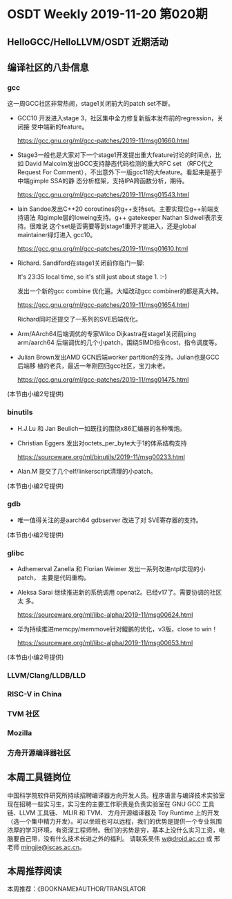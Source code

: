 # OSDT Weekly 2019-11-20 第020期

## HelloGCC/HelloLLVM/OSDT 近期活动

## 编译社区的八卦信息

### gcc

这一周GCC社区非常热闹，stage1关闭前大的patch set不断。

- GCC10 开发进入stage 3，社区集中全力修复新版本发布前的regression，关闭接
受中端新的feature。

  https://gcc.gnu.org/ml/gcc-patches/2019-11/msg01660.html

- Stage3一般也是大家对下一个stage1开发提出重大feature讨论的时间点，比如
  David Malcolm发出GCC支持静态代码检测的重大RFC set （RFC代之Request For
  Comment），不出意外下一版gcc11的大feature。看起来是基于中端gimple SSA的静
  态分析框架，支持IPA跨函数分析，期待。

    https://gcc.gnu.org/ml/gcc-patches/2019-11/msg01543.html

- Iain Sandoe发出C++20 coroutines的g++支持set。主要实现位g++前端支持语法
  和gimple层的loweing支持。g++ gatekeeper Nathan Sidwell表示支持。很难说
  这个set是否需要等到stage1重开才能进入，还是global maintainer绿灯进入
  gcc10。

    https://gcc.gnu.org/ml/gcc-patches/2019-11/msg01610.html

- Richard. Sandiford在stage1关闭前你临门一脚:

    It's 23:35 local time, so it's still just about stage 1. :-)

  发出一个新的gcc combine 优化遍。大幅改动gcc combiner的都是真大神。


    https://gcc.gnu.org/ml/gcc-patches/2019-11/msg01654.html


  Richard同时还提交了一系列的SVE后端优化。

- Arm/AArch64后端调优的专家Wilco Dijkastra在stage1关闭前ping arm/aarch64
  后端调优的几个小patch，围绕SIMD指令cost，指令调度等。

- Julian Brown发出AMD GCN后端worker partition的支持。Julian也是GCC后端移
  植的老兵，最近一年刚回归gcc社区，宝刀未老。

  https://gcc.gnu.org/ml/gcc-patches/2019-11/msg01475.html

(本节由小编2号提供)

### binutils

- H.J.Lu 和 Jan Beulich一如既往的围绕x86汇编器的各种嘴炮。
- Christian Eggers 发出对octets_per_byte大于1的体系结构支持

   https://sourceware.org/ml/binutils/2019-11/msg00233.html

- Alan.M 提交了几个elf/linkerscript清理的小patch。

(本节由小编2号提供)

### gdb

- 唯一值得关注的是aarch64 gdbserver 改进了对 SVE寄存器的支持。

(本节由小编2号提供)

### glibc

- Adhemerval Zanella 和 Florian Weimer 发出一系列改进ntpl实现的小patch，
  主要是代码重构。
- Aleksa Sarai 继续推进新的系统调用 openat2。已经v17了。需要协调的社区太
  多。

    https://sourceware.org/ml/libc-alpha/2019-11/msg00624.html

- 华为持续推进memcpy/memmove针对鲲鹏的优化，v3版，close to win！

    https://sourceware.org/ml/libc-alpha/2019-11/msg00653.html

(本节由小编2号提供)

### LLVM/Clang/LLDB/LLD

### RISC-V in China

### TVM 社区

### Mozilla

### 方舟开源编译器社区

## 本周工具链岗位

中国科学院软件研究所持续招聘编译器方向开发人员。程序语言与编译技术实验室现在招聘一些实习生，实习生的主要工作职责是负责实验室在 GNU GCC 工具链、LLVM 工具链、 MLIR 和 TVM、 方舟开源编译器及 Toy Runtime 上的开发（选一个集中精力开发）。可以坐班也可以远程，我们的优势是提供一个专业氛围浓厚的学习环境，有资深工程师带。我们的劣势是穷，基本上没什么实习工资，电脑要自己带，没有什么技术长进之外的福利。
请联系吴伟 w@droid.ac.cn 或 邢老师 mingjie@iscas.ac.cn。

## 本周推荐阅读

本周推荐：《BOOKNAME》AUTHOR/TRANSLATOR
